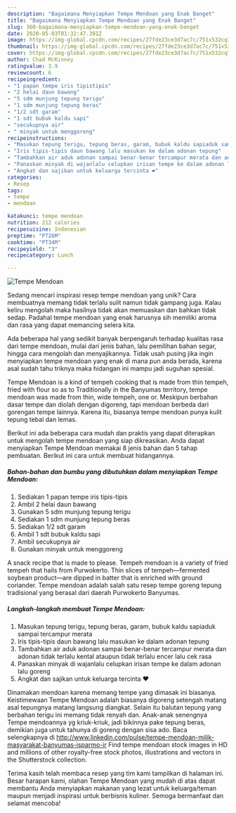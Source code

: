 ```yaml
---
description: "Bagaimana Menyiapkan Tempe Mendoan yang Enak Banget"
title: "Bagaimana Menyiapkan Tempe Mendoan yang Enak Banget"
slug: 360-bagaimana-menyiapkan-tempe-mendoan-yang-enak-banget
date: 2020-05-03T01:32:47.391Z
image: https://img-global.cpcdn.com/recipes/27fde23ce3d7ac7c/751x532cq70/tempe-mendoan-foto-resep-utama.jpg
thumbnail: https://img-global.cpcdn.com/recipes/27fde23ce3d7ac7c/751x532cq70/tempe-mendoan-foto-resep-utama.jpg
cover: https://img-global.cpcdn.com/recipes/27fde23ce3d7ac7c/751x532cq70/tempe-mendoan-foto-resep-utama.jpg
author: Chad McKinney
ratingvalue: 3.9
reviewcount: 6
recipeingredient:
- "1 papan tempe iris tipistipis"
- "2 helai daun bawang"
- "5 sdm munjung tepung terigu"
- "1 sdm munjung tepung beras"
- "1/2 sdt garam"
- "1 sdt bubuk kaldu sapi"
- "secukupnya air"
- " minyak untuk menggoreng"
recipeinstructions:
- "Masukan tepung terigu, tepung beras, garam, bubuk kaldu sapiaduk sampai tercampur merata"
- "Iris tipis-tipis daun bawang lalu masukan ke dalam adonan tepung"
- "Tambahkan air aduk adonan sampai benar-benar tercampur merata dan adonan tidak terlalu kental ataupun tidak terlalu encer lalu cek rasa"
- "Panaskan minyak di wajanlalu celupkan irisan tempe ke dalam adonan lalu goreng"
- "Angkat dan sajikan untuk keluarga tercinta ❤"
categories:
- Resep
tags:
- tempe
- mendoan

katakunci: tempe mendoan 
nutrition: 212 calories
recipecuisine: Indonesian
preptime: "PT26M"
cooktime: "PT34M"
recipeyield: "3"
recipecategory: Lunch

---
```



![Tempe Mendoan](https://img-global.cpcdn.com/recipes/27fde23ce3d7ac7c/751x532cq70/tempe-mendoan-foto-resep-utama.jpg)

Sedang mencari inspirasi resep tempe mendoan yang unik? Cara membuatnya memang tidak terlalu sulit namun tidak gampang juga. Kalau keliru mengolah maka hasilnya tidak akan memuaskan dan bahkan tidak sedap. Padahal tempe mendoan yang enak harusnya sih memiliki aroma dan rasa yang dapat memancing selera kita.

Ada beberapa hal yang sedikit banyak berpengaruh terhadap kualitas rasa dari tempe mendoan, mulai dari jenis bahan, lalu pemilihan bahan segar, hingga cara mengolah dan menyajikannya. Tidak usah pusing jika ingin menyiapkan tempe mendoan yang enak di mana pun anda berada, karena asal sudah tahu triknya maka hidangan ini mampu jadi suguhan spesial.

Tempe Mendoan is a kind of tempeh cooking that is made from thin tempeh, fried with flour so as to Traditionally in the Banyumas territory, tempe mendoan was made from thin, wide tempeh, one or. Meskipun berbahan dasar tempe dan diolah dengan digoreng, tapi mendoan berbeda dari gorengan tempe lainnya. Karena itu, biasanya tempe mendoan punya kulit tepung tebal dan lemas.


Berikut ini ada beberapa cara mudah dan praktis yang dapat diterapkan untuk mengolah tempe mendoan yang siap dikreasikan. Anda dapat menyiapkan Tempe Mendoan memakai 8 jenis bahan dan 5 tahap pembuatan. Berikut ini cara untuk membuat hidangannya.

<!--inarticleads1-->

##### Bahan-bahan dan bumbu yang dibutuhkan dalam menyiapkan Tempe Mendoan:

1. Sediakan 1 papan tempe iris tipis-tipis
1. Ambil 2 helai daun bawang
1. Gunakan 5 sdm munjung tepung terigu
1. Sediakan 1 sdm munjung tepung beras
1. Sediakan 1/2 sdt garam
1. Ambil 1 sdt bubuk kaldu sapi
1. Ambil secukupnya air
1. Gunakan  minyak untuk menggoreng


A snack recipe that is made to please. Tempeh mendoan is a variety of fried tempeh that hails from Purwokerto. Thin slices of tempeh—fermented soybean product—are dipped in batter that is enriched with ground coriander. Tempe mendoan adalah salah satu resep tempe goreng tepung tradisional yang berasal dari daerah Purwokerto Banyumas. 

<!--inarticleads2-->

##### Langkah-langkah membuat Tempe Mendoan:

1. Masukan tepung terigu, tepung beras, garam, bubuk kaldu sapiaduk sampai tercampur merata
1. Iris tipis-tipis daun bawang lalu masukan ke dalam adonan tepung
1. Tambahkan air aduk adonan sampai benar-benar tercampur merata dan adonan tidak terlalu kental ataupun tidak terlalu encer lalu cek rasa
1. Panaskan minyak di wajanlalu celupkan irisan tempe ke dalam adonan lalu goreng
1. Angkat dan sajikan untuk keluarga tercinta ❤


Dinamakan mendoan karena memang tempe yang dimasak ini biasanya. Keistimewaan Tempe Mendoan adalah biasanya digoreng setengah matang asal tepungnya matang langsung diangkat. Selain itu balutan tepung yang berbahan terigu ini memang tidak renyah dan. Anak-anak senengnya Tempe mendoannya yg kriuk-kriuk, jadi bikinnya pake tepung beras, demikian juga untuk tahunya di goreng dengan sisa ado. Baca selengkapnya di http://www.linkedin.com/pulse/tempe-mendoan-milik-masyarakat-banyumas-isparmo-ir Find tempe mendoan stock images in HD and millions of other royalty-free stock photos, illustrations and vectors in the Shutterstock collection. 

Terima kasih telah membaca resep yang tim kami tampilkan di halaman ini. Besar harapan kami, olahan Tempe Mendoan yang mudah di atas dapat membantu Anda menyiapkan makanan yang lezat untuk keluarga/teman maupun menjadi inspirasi untuk berbisnis kuliner. Semoga bermanfaat dan selamat mencoba!
